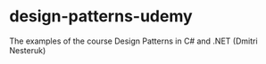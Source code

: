 # design-patterns-udemy
The examples of the course Design Patterns in C# and .NET (Dmitri Nesteruk)

